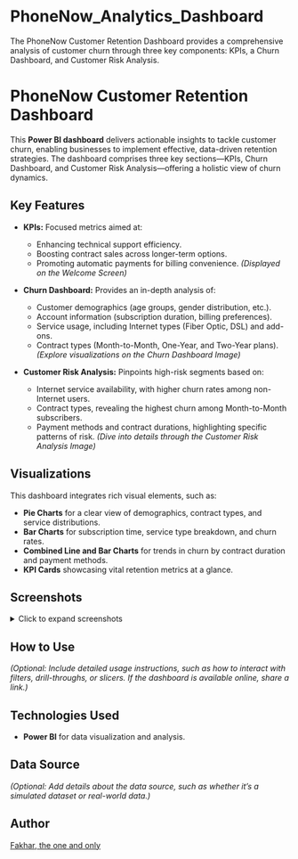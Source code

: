 # PhoneNow_Analytics_Dashboard
The PhoneNow Customer Retention Dashboard provides a comprehensive analysis of customer churn through three key components: KPIs, a Churn Dashboard, and Customer Risk Analysis.

# PhoneNow Customer Retention Dashboard

This **Power BI dashboard** delivers actionable insights to tackle customer churn, enabling businesses to implement effective, data-driven retention strategies. The dashboard comprises three key sections—KPIs, Churn Dashboard, and Customer Risk Analysis—offering a holistic view of churn dynamics.

## Key Features

- **KPIs:**
  Focused metrics aimed at:
  - Enhancing technical support efficiency.
  - Boosting contract sales across longer-term options.
  - Promoting automatic payments for billing convenience.
  *(Displayed on the Welcome Screen)*

- **Churn Dashboard:**
  Provides an in-depth analysis of:
  - Customer demographics (age groups, gender distribution, etc.).
  - Account information (subscription duration, billing preferences).
  - Service usage, including Internet types (Fiber Optic, DSL) and add-ons.
  - Contract types (Month-to-Month, One-Year, and Two-Year plans).
  *(Explore visualizations on the Churn Dashboard Image)*

- **Customer Risk Analysis:**
  Pinpoints high-risk segments based on:
  - Internet service availability, with higher churn rates among non-Internet users.
  - Contract types, revealing the highest churn among Month-to-Month subscribers.
  - Payment methods and contract durations, highlighting specific patterns of risk.
  *(Dive into details through the Customer Risk Analysis Image)*

## Visualizations

This dashboard integrates rich visual elements, such as:

- **Pie Charts** for a clear view of demographics, contract types, and service distributions.
- **Bar Charts** for subscription time, service type breakdown, and churn rates.
- **Combined Line and Bar Charts** for trends in churn by contract duration and payment methods.
- **KPI Cards** showcasing vital retention metrics at a glance.

## Screenshots

<details>
  <summary>Click to expand screenshots</summary>

  ![Welcome Screen](Screenshot 2025-01-21 205934.png)
  ![Churn Dashboard](path/to/churn_dashboard.png)
  ![Customer Risk Analysis](path/to/risk_analysis.png)

</details>

## How to Use

*(Optional: Include detailed usage instructions, such as how to interact with filters, drill-throughs, or slicers. If the dashboard is available online, share a link.)*

## Technologies Used

- **Power BI** for data visualization and analysis.

## Data Source

*(Optional: Add details about the data source, such as whether it’s a simulated dataset or real-world data.)*

## Author

[Fakhar, the one and only](https://github.com/rahkaf)


